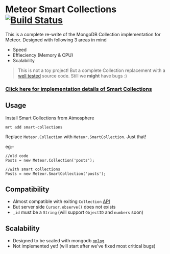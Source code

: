 # Meteor Smart Collections [![Build Status](https://travis-ci.org/arunoda/meteor-smart-collections.png?branch=master)](https://travis-ci.org/arunoda/meteor-smart-collections)

This is a complete re-write of the MongoDB Collection implementation for Meteor. Designed with following 3 areas in mind

* Speed
* Effieciency (Memory & CPU)
* Scalability

> This is not a toy project! But a complete Collection replacement with a [well tested](https://github.com/arunoda/meteor-smart-collections/blob/master/test_cases.todo) source code. Still we **might** have bugs :)

### [Click here for implementation details of Smart Collections](http://meteorhacks.com/introducing-smart-collections.html)

## Usage

Install Smart Collections from Atmosphere
    
    mrt add smart-collections

Replace `Meteor.Collection` with `Meteor.SmartCollection`. Just that!

eg:-

    //old code
    Posts = new Meteor.Collection('posts');

    //with smart collections
    Posts = new Meteor.SmartCollection('posts');

## Compatibility

* Almost compatible with exiting `Collection` [API](http://docs.meteor.com/#collections)
* But server side `Cursor.observe()` does not exists
* `_id` must be a `String` (will support `ObjectID` and `numbers` soon)

## Scalability

* Designed to be scaled with mongodb [`oplog`](http://docs.mongodb.org/manual/core/replica-set-oplog/)
* Not implemented yet! (will start after we've fixed most critical bugs)
